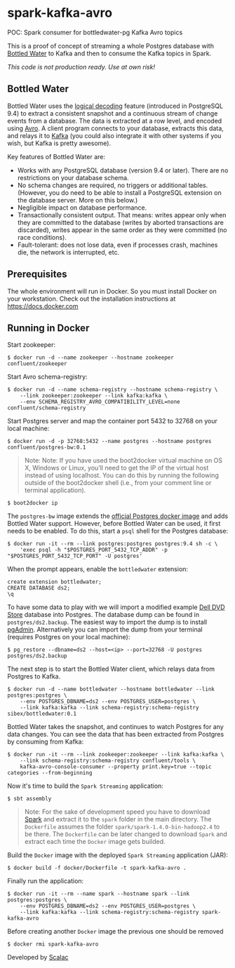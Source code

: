 # spark-kafka-avro
POC: Spark consumer for bottledwater-pg Kafka Avro topics

This is a proof of concept of streaming a whole Postgres database with [Bottled Water](http://blog.confluent.io/2015/04/23/bottled-water-real-time-integration-of-postgresql-and-kafka/) to Kafka and then to consume the Kafka topics in Spark.

*This code is not production ready. Use at own risk!*

Bottled Water
-------------
Bottled Water uses the [logical decoding](http://www.postgresql.org/docs/9.4/static/logicaldecoding.html)
feature (introduced in PostgreSQL 9.4) to extract a consistent snapshot and a continuous stream
of change events from a database. The data is extracted at a row level, and encoded using
[Avro](http://avro.apache.org/). A client program connects to your database, extracts this data,
and relays it to [Kafka](http://kafka.apache.org/) (you could also integrate it with other systems
if you wish, but Kafka is pretty awesome).

Key features of Bottled Water are:

* Works with any PostgreSQL database (version 9.4 or later). There are no restrictions on your
  database schema.
* No schema changes are required, no triggers or additional tables. (However, you do need to be
  able to install a PostgreSQL extension on the database server. More on this below.)
* Negligible impact on database performance.
* Transactionally consistent output. That means: writes appear only when they are committed to the
  database (writes by aborted transactions are discarded), writes appear in the same order as they
  were committed (no race conditions).
* Fault-tolerant: does not lose data, even if processes crash, machines die, the network is
  interrupted, etc.

Prerequisites
-------------
The whole environment will run in Docker. So you must install Docker on your workstation. Check out the installation instructions at https://docs.docker.com

Running in Docker
-----------------
Start zookeeper:

    $ docker run -d --name zookeeper --hostname zookeeper confluent/zookeeper

Start Avro schema-registry:

    $ docker run -d --name schema-registry --hostname schema-registry \
        --link zookeeper:zookeeper --link kafka:kafka \
        --env SCHEMA_REGISTRY_AVRO_COMPATIBILITY_LEVEL=none confluent/schema-registry

Start Postgres server and map the container port 5432 to 32768 on your local machine:

    $ docker run -d -p 32768:5432 --name postgres --hostname postgres confluent/postgres-bw:0.1

> Note: Note: If you have used the boot2docker virtual machine on OS X, Windows or Linux, you’ll need to get the IP of the virtual host instead of using localhost. You can do this by running the following outside of the boot2docker shell (i.e., from your comment line or terminal application).

    $ boot2docker ip

The `postgres-bw` image extends the
[official Postgres docker image](https://registry.hub.docker.com/_/postgres/) and adds
Bottled Water support. However, before Bottled Water can be used, it first needs to be
enabled. To do this, start a `psql` shell for the Postgres database:

    $ docker run -it --rm --link postgres:postgres postgres:9.4 sh -c \
        'exec psql -h "$POSTGRES_PORT_5432_TCP_ADDR" -p "$POSTGRES_PORT_5432_TCP_PORT" -U postgres'

When the prompt appears, enable the `bottledwater` extension:

    create extension bottledwater;
    CREATE DATABASE ds2;
    \q

To have some data to play with we will import a modified example [Dell DVD Store](http://linux.dell.com/dvdstore/) database into Postgres. The database dump can be found in `postgres/ds2.backup`. The easiest way to import the dump is to install [pgAdmin](http://pgadmin.org). Alternatively you can import the dump from your terminal (requires Postgres on your local machine):

    $ pg_restore --dbname=ds2 --host=<ip> --port=32768 -U postgres postgres/ds2.backup

The next step is to start the Bottled Water client, which relays data from Postgres to Kafka.

    $ docker run -d --name bottledwater --hostname bottledwater --link postgres:postgres \
        --env POSTGRES_DBNAME=ds2 --env POSTGRES_USER=postgres \
        --link kafka:kafka --link schema-registry:schema-registry sibex/bottledwater:0.1

Bottled Water takes the snapshot, and continues to watch Postgres for any data changes. You can see the data
that has been extracted from Postgres by consuming from Kafka:

    $ docker run -it --rm --link zookeeper:zookeeper --link kafka:kafka \
        --link schema-registry:schema-registry confluent/tools \
        kafka-avro-console-consumer --property print.key=true --topic categories --from-beginning

Now it's time to build the `Spark Streaming` application:

    $ sbt assembly

> Note: For the sake of development speed you have to download [Spark](http://d3kbcqa49mib13.cloudfront.net/spark-1.4.0-bin-hadoop2.4.tgz) and extract it to the `spark` folder in the main directory. The `Dockerfile` assumes the folder `spark/spark-1.4.0-bin-hadoop2.4` to be there. The `Dockerfile` can be later changed to download `Spark` and extract each time the `Docker` image gets builded.

Build the `Docker` image with the deployed `Spark Streaming` application (JAR):

    $ docker build -f docker/Dockerfile -t spark-kafka-avro .

Finally run the application:

    $ docker run -it --rm --name spark --hostname spark --link postgres:postgres \
        --env POSTGRES_DBNAME=ds2 --env POSTGRES_USER=postgres \
        --link kafka:kafka --link schema-registry:schema-registry spark-kafka-avro

Before creating another `Docker` image the previous one should be removed

    $ docker rmi spark-kafka-avro

Developed by [Scalac](https://scalac.io/?utm_source=scalac_github&utm_campaign=scalac1&utm_medium=web)
